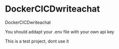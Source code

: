 # DockerCICDwriteachat
DockerCICDwriteachat

You should addapt your .env file with your own api key

This is a test project, dont use it
